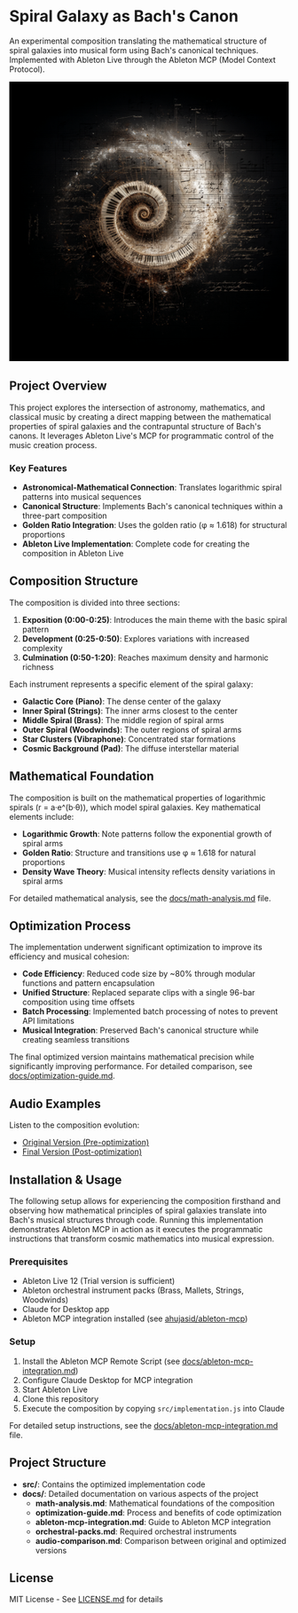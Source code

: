 # Spiral Galaxy as Bach's Canon

An experimental composition translating the mathematical structure of spiral galaxies into musical form using Bach's canonical techniques. Implemented with Ableton Live through the Ableton MCP (Model Context Protocol).

![Spiral Galaxy](assets/SpiralGalaxy_00012.png)

## Project Overview

This project explores the intersection of astronomy, mathematics, and classical music by creating a direct mapping between the mathematical properties of spiral galaxies and the contrapuntal structure of Bach's canons. It leverages Ableton Live's MCP for programmatic control of the music creation process.

### Key Features

- **Astronomical-Mathematical Connection**: Translates logarithmic spiral patterns into musical sequences
- **Canonical Structure**: Implements Bach's canonical techniques within a three-part composition
- **Golden Ratio Integration**: Uses the golden ratio (φ ≈ 1.618) for structural proportions
- **Ableton Live Implementation**: Complete code for creating the composition in Ableton Live

## Composition Structure

The composition is divided into three sections:

1. **Exposition (0:00-0:25)**: Introduces the main theme with the basic spiral pattern
2. **Development (0:25-0:50)**: Explores variations with increased complexity
3. **Culmination (0:50-1:20)**: Reaches maximum density and harmonic richness

Each instrument represents a specific element of the spiral galaxy:

- **Galactic Core (Piano)**: The dense center of the galaxy
- **Inner Spiral (Strings)**: The inner arms closest to the center
- **Middle Spiral (Brass)**: The middle region of spiral arms
- **Outer Spiral (Woodwinds)**: The outer regions of spiral arms
- **Star Clusters (Vibraphone)**: Concentrated star formations
- **Cosmic Background (Pad)**: The diffuse interstellar material

## Mathematical Foundation

The composition is built on the mathematical properties of logarithmic spirals (r = a·e^(b·θ)), which model spiral galaxies. Key mathematical elements include:

- **Logarithmic Growth**: Note patterns follow the exponential growth of spiral arms
- **Golden Ratio**: Structure and transitions use φ ≈ 1.618 for natural proportions
- **Density Wave Theory**: Musical intensity reflects density variations in spiral arms

For detailed mathematical analysis, see the [docs/math-analysis.md](docs/math-analysis.md) file.

## Optimization Process

The implementation underwent significant optimization to improve its efficiency and musical cohesion:

- **Code Efficiency**: Reduced code size by ~80% through modular functions and pattern encapsulation
- **Unified Structure**: Replaced separate clips with a single 96-bar composition using time offsets
- **Batch Processing**: Implemented batch processing of notes to prevent API limitations
- **Musical Integration**: Preserved Bach's canonical structure while creating seamless transitions

The final optimized version maintains mathematical precision while significantly improving performance. For detailed comparison, see [docs/optimization-guide.md](docs/optimization-guide.md).

## Audio Examples

Listen to the composition evolution:
- [Original Version (Pre-optimization)](https://soundcloud.com/evgeny-kalachihin/mcp_bach_milkywayspiral_experi/s-MiV1jP0UQVO?si=a370782985714a71a3f2333bfe744b3b&utm_source=clipboard&utm_medium=text&utm_campaign=social_sharing)
- [Final Version (Post-optimization)](https://soundcloud.com/evgeny-kalachihin/spiral-galaxy-bachs-canon-experiment-optimized/s-twYUxiVoATl?si=6af4b84ccbd24dff8c598f9271aa0d5d&utm_source=clipboard&utm_medium=text&utm_campaign=social_sharing)

## Installation & Usage

The following setup allows for experiencing the composition firsthand and observing how mathematical principles of spiral galaxies translate into Bach's musical structures through code. Running this implementation demonstrates Ableton MCP in action as it executes the programmatic instructions that transform cosmic mathematics into musical expression.

### Prerequisites

- Ableton Live 12 (Trial version is sufficient)
- Ableton orchestral instrument packs (Brass, Mallets, Strings, Woodwinds)
- Claude for Desktop app
- Ableton MCP integration installed (see [ahujasid/ableton-mcp](https://github.com/ahujasid/ableton-mcp))

### Setup

1. Install the Ableton MCP Remote Script (see [docs/ableton-mcp-integration.md](docs/ableton-mcp-integration.md))
2. Configure Claude Desktop for MCP integration
3. Start Ableton Live
4. Clone this repository
5. Execute the composition by copying `src/implementation.js` into Claude

For detailed setup instructions, see the [docs/ableton-mcp-integration.md](docs/ableton-mcp-integration.md) file.

## Project Structure

- **src/**: Contains the optimized implementation code
- **docs/**: Detailed documentation on various aspects of the project
  - **math-analysis.md**: Mathematical foundations of the composition
  - **optimization-guide.md**: Process and benefits of code optimization
  - **ableton-mcp-integration.md**: Guide to Ableton MCP integration
  - **orchestral-packs.md**: Required orchestral instruments
  - **audio-comparison.md**: Comparison between original and optimized versions

## License

MIT License - See [LICENSE.md](LICENSE.md) for details
